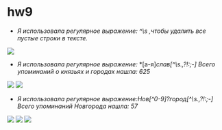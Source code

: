 # hw9
+ *Я использовала регулярное выражение: ^\s ,чтобы удалить все пустые строки в тексте.*

![](https://pp.userapi.com/c831208/v831208361/111422/65mez_lfBcQ.jpg)

- *Я использовала регулярное выражение:* *[a-я]*слав[^\s.,\?!:;-] Всего упоминаний о князьях и городах нашла: 625*

![](https://pp.userapi.com/c831208/v831208361/11147c/Y_DWryvnxUI.jpg)
![](https://pp.userapi.com/c831208/v831208361/111486/y40MBkmuREg.jpg)

+ *Я использовала регулярное выражение:Нов[^0-9]?город[^\s.,\?!:;-] Всего упоминаний Новгорода нашла: 57*

![](https://pp.userapi.com/c831208/v831208361/111436/FQEX6P98d4g.jpg)
![](https://pp.userapi.com/c831208/v831208361/111468/eKJcYQoPWmc.jpg)
![](https://pp.userapi.com/c831208/v831208361/11145e/ReIwY_bPjzk.jpg)
